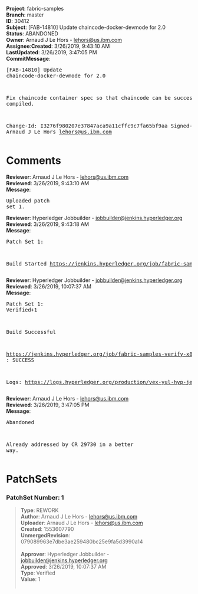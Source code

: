 <strong>Project</strong>: fabric-samples</br><strong>Branch</strong>: master<br><strong>ID</strong>: 30412<br><strong>Subject</strong>: [FAB-14810] Update chaincode-docker-devmode for 2.0<br><strong>Status</strong>: ABANDONED<br><strong>Owner</strong>: Arnaud J Le Hors - lehors@us.ibm.com<br><strong>Assignee</strong>:<strong>Created</strong>: 3/26/2019, 9:43:10 AM<br><strong>LastUpdated</strong>: 3/26/2019, 3:47:05 PM<br><strong>CommitMessage</strong>:<br><pre>[FAB-14810] Update chaincode-docker-devmode for 2.0

Fix chaincode container spec so that chaincode can be
successfully compiled.

Change-Id: I3276f980207e37847aca9a11cffc9c7fa65bf9aa
Signed-off-by: Arnaud J Le Hors <lehors@us.ibm.com>
</pre><h1>Comments</h1><strong>Reviewer</strong>: Arnaud J Le Hors - lehors@us.ibm.com<br><strong>Reviewed</strong>: 3/26/2019, 9:43:10 AM<br><strong>Message</strong>: <pre>Uploaded patch set 1.</pre><strong>Reviewer</strong>: Hyperledger Jobbuilder - jobbuilder@jenkins.hyperledger.org<br><strong>Reviewed</strong>: 3/26/2019, 9:43:18 AM<br><strong>Message</strong>: <pre>Patch Set 1:

Build Started https://jenkins.hyperledger.org/job/fabric-samples-verify-x86_64/144/</pre><strong>Reviewer</strong>: Hyperledger Jobbuilder - jobbuilder@jenkins.hyperledger.org<br><strong>Reviewed</strong>: 3/26/2019, 10:07:37 AM<br><strong>Message</strong>: <pre>Patch Set 1: Verified+1

Build Successful 

https://jenkins.hyperledger.org/job/fabric-samples-verify-x86_64/144/ : SUCCESS

Logs: https://logs.hyperledger.org/production/vex-yul-hyp-jenkins-3/fabric-samples-verify-x86_64/144</pre><strong>Reviewer</strong>: Arnaud J Le Hors - lehors@us.ibm.com<br><strong>Reviewed</strong>: 3/26/2019, 3:47:05 PM<br><strong>Message</strong>: <pre>Abandoned

Already addressed by CR 29730 in a better way.</pre><h1>PatchSets</h1><h3>PatchSet Number: 1</h3><blockquote><strong>Type</strong>: REWORK<br><strong>Author</strong>: Arnaud J Le Hors - lehors@us.ibm.com<br><strong>Uploader</strong>: Arnaud J Le Hors - lehors@us.ibm.com<br><strong>Created</strong>: 1553607790<br><strong>UnmergedRevision</strong>: 079089963e7dbe3ae259480bc25e9fa5d3990a14<br><br><strong>Approver</strong>: Hyperledger Jobbuilder - jobbuilder@jenkins.hyperledger.org<br><strong>Approved</strong>: 3/26/2019, 10:07:37 AM<br><strong>Type</strong>: Verified<br><strong>Value</strong>: 1<br><br></blockquote>